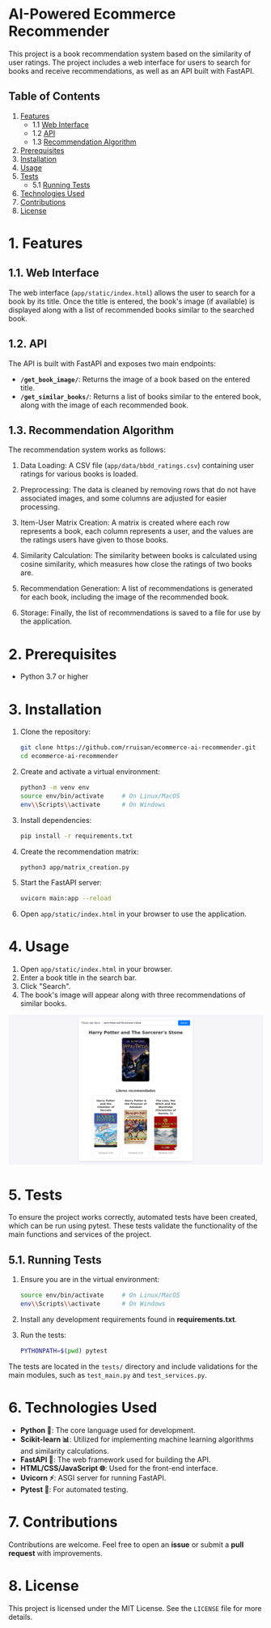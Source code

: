 # AI-Powered Ecommerce Recommender

This project is a book recommendation system based on the similarity of user ratings. The project includes a web interface for users to search for books and receive recommendations, as well as an API built with FastAPI.

## Table of Contents

1. [Features](#1-features)
   - 1.1 [Web Interface](#11-web-interface)
   - 1.2 [API](#12-api)
   - 1.3 [Recommendation Algorithm](#13-recommendation-algorithm)
2. [Prerequisites](#2-prerequisites)
3. [Installation](#3-installation)
4. [Usage](#4-usage)
5. [Tests](#5-tests)
   - 5.1 [Running Tests](#51-running-tests)
6. [Technologies Used](#6-technologies-used)
7. [Contributions](#7-contributions)
8. [License](#8-license)


# 1. Features

## 1.1. Web Interface

The web interface (`app/static/index.html`) allows the user to search for a book by its title. Once the title is entered, the book's image (if available) is displayed along with a list of recommended books similar to the searched book.

## 1.2. API

The API is built with FastAPI and exposes two main endpoints:

- **`/get_book_image/`**: Returns the image of a book based on the entered title.
- **`/get_similar_books/`**: Returns a list of books similar to the entered book, along with the image of each recommended book.

## 1.3. Recommendation Algorithm

The recommendation system works as follows:

1. Data Loading: A CSV file (`app/data/bbdd_ratings.csv`) containing user ratings for various books is loaded.

2. Preprocessing: The data is cleaned by removing rows that do not have associated images, and some columns are adjusted for easier processing.

3. Item-User Matrix Creation: A matrix is created where each row represents a book, each column represents a user, and the values are the ratings users have given to those books.

4. Similarity Calculation: The similarity between books is calculated using cosine similarity, which measures how close the ratings of two books are.

5. Recommendation Generation: A list of recommendations is generated for each book, including the image of the recommended book.

6. Storage: Finally, the list of recommendations is saved to a file for use by the application.

# 2. Prerequisites

- Python 3.7 or higher

# 3. Installation

1. Clone the repository:

    ```bash
    git clone https://github.com/rruisan/ecommerce-ai-recommender.git
    cd ecommerce-ai-recommender
    ```

2. Create and activate a virtual environment:

    ```bash
    python3 -m venv env
    source env/bin/activate     # On Linux/MacOS
    env\\Scripts\\activate      # On Windows
    ```

3. Install dependencies:

    ```bash
    pip install -r requirements.txt
    ```

4. Create the recommendation matrix:

    ```bash
    python3 app/matrix_creation.py
    ```

5. Start the FastAPI server:

    ```bash
    uvicorn main:app --reload
    ```

6. Open `app/static/index.html` in your browser to use the application.

# 4. Usage

1. Open `app/static/index.html` in your browser.
2. Enter a book title in the search bar.
3. Click "Search".
4. The book's image will appear along with three recommendations of similar books.

![App Usage](app/static/assets/screenshot.png)

# 5. Tests

To ensure the project works correctly, automated tests have been created, which can be run using pytest. These tests validate the functionality of the main functions and services of the project.

## 5.1. Running Tests

1. Ensure you are in the virtual environment:

    ```bash
    source env/bin/activate     # On Linux/MacOS
    env\\Scripts\\activate      # On Windows
    ```

2. Install any development requirements found in **requirements.txt**.

3. Run the tests:

    ```bash
    PYTHONPATH=$(pwd) pytest
    ```

The tests are located in the `tests/` directory and include validations for the main modules, such as `test_main.py` and `test_services.py`.

# 6. Technologies Used

- **Python 🐍**: The core language used for development.
- **Scikit-learn 📊**: Utilized for implementing machine learning algorithms and similarity calculations.
- **FastAPI 🚀**: The web framework used for building the API.
- **HTML/CSS/JavaScript 🌐**: Used for the front-end interface.
- **Uvicorn ⚡**: ASGI server for running FastAPI.
- **Pytest 🧪**: For automated testing.

# 7. Contributions

Contributions are welcome. Feel free to open an **issue** or submit a **pull request** with improvements.

# 8. License

This project is licensed under the MIT License. See the `LICENSE` file for more details.
